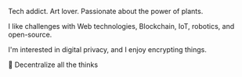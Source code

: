 Tech addict. Art lover. Passionate about the power of plants.

I like challenges with Web technologies, Blockchain, IoT, robotics, and open-source.

I'm interested in digital privacy, and I enjoy encrypting things.

🧩 Decentralize all the thinks

